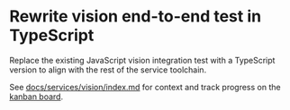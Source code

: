 # Rewrite vision end-to-end test in TypeScript

Replace the existing JavaScript vision integration test with a TypeScript version to align with the rest of the service toolchain.

See [docs/services/vision/index.md](docs/services/vision/index.md) for context and track progress on the [kanban board](docs/agile/boards/kanban.md#incoming).


